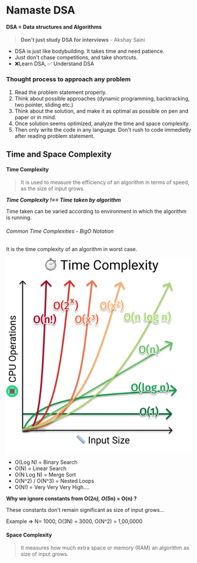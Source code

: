 # Namaste DSA

#### DSA = Data structures and Algorithms

> **Don't just study DSA for interviews** - Akshay Saini

- DSA is just like bodybuilding. It takes time and need patience.
- Just don't chase competitions, and take shortcuts.
- ❌Learn DSA, ✅ Understand DSA

### Thought process to approach any problem

1. Read the problem statement properly.
2. Think about possible approaches (dynamic programming, backtracking, two pointer, sliding etc.)
3. Think about the solution, and make it as optimal as possible on pen and paper or in mind.
4. Once solution seems optimized, analyze the time and space complexity.
5. Then only write the code in any language. Don't rush to code immedietly after reading problem statement.

## Time and Space Complexity

#### Time Complexity

> It is used to measure the efficiency of an algorithm in terms of speed, as the size of input grows.

**_Time Complexity !== Time taken by algorithm_**

Time taken can be varied according to environment in which the algorithm is running.

###### Common Time Complexities - BigO Notation

It is the time complexity of an algorithm in worst case.

![](/assets/2025-06-14-18-00-49.png)

- O(Log N) = Binary Search
- O(N) = Linear Search
- O(N Log N) = Merge Sort
- O(N^2) / O(N^3) = Nested Loops
- O(N!) = Very Very Very High....

**Why we ignore constants from O(2*n), O(5*n) = O(n) ?**

These constants don't remain significant as size of input grows...

Example => N= 1000, O(3N) = 3000, O(N^2) = 1,00,0000

#### Space Complexity

> It measures how much extra space or memory (RAM) an algorithm as size of input grows.
